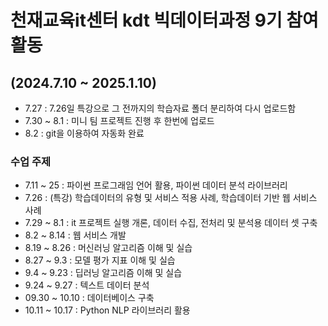 # 천재교육it센터 kdt 빅데이터과정 9기 참여 활동

## (2024.7.10 ~ 2025.1.10)

- 7.27 : 7.26일 특강으로 그 전까지의 학습자료 폴더 분리하여 다시 업로드함
- 7.30 ~ 8.1 : 미니 팀 프로젝트 진행 후 한번에 업로드
- 8.2 : git을 이용하여 자동화 완료

### 수업 주제

- 7.11 ~ 25 : 파이썬 프로그래임 언어 활용, 파이썬 데이터 분석 라이브러리
- 7.26 : (특강) 학습데이터의 유형 및 서비스 적용 사례, 학습데이터 기반 웹 서비스 사례
- 7.29 ~ 8.1 : it 프로젝트 실행 개론, 데이터 수집, 전처리 및 분석용 데이터 셋 구축
- 8.2 ~ 8.14 : 웹 서비스 개발
- 8.19 ~ 8.26 : 머신러닝 알고리즘 이해 및 실습
- 8.27 ~ 9.3 : 모델 평가 지표 이해 및 실습
- 9.4 ~ 9.23 : 딥러닝 알고리즘 이해 및 실습
- 9.24 ~ 9.27 : 텍스트 데이터 분석
- 09.30 ~ 10.10 : 데이터베이스 구축
- 10.11 ~ 10.17 :  Python NLP 라이브러리 활용
